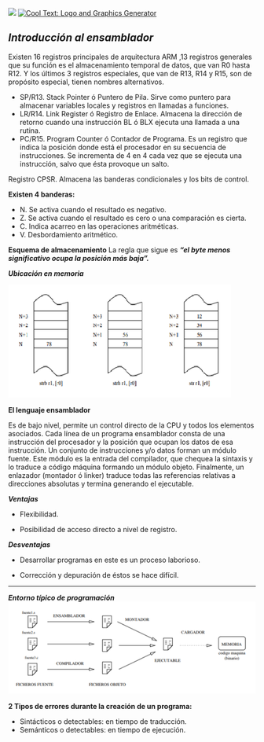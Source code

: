 
![](https://images.cooltext.com/5474769.png)
<a href="http://cooltext.com" target="_top"><img src="https://cooltext.com/images/ct_pixel.gif" width="80" height="15" alt="Cool Text: Logo and Graphics Generator" border="0" /></a>

***Introducción al ensamblador***
-------------------------------

Existen 16 registros principales de arquitectura ARM ,13 registros generales que su función es el almacenamiento temporal de datos, que van R0 hasta R12. Y los últimos 3 registros especiales, que van de R13, R14 y R15, son de propósito especial, tienen nombres alternativos.

- SP/R13. Stack Pointer ó Puntero de Pila. Sirve como puntero para almacenar variables locales y registros en llamadas a funciones.
- LR/R14. Link Register ó Registro de Enlace. Almacena la dirección de retorno cuando una instrucción BL ó BLX ejecuta una llamada a una rutina.
- PC/R15. Program Counter ó Contador de Programa. Es un registro que indica la posición donde está el procesador en su secuencia de instrucciones. Se incrementa de 4 en 4 cada vez que se ejecuta una instrucción, salvo que ésta provoque un salto.

Registro CPSR. Almacena las banderas condicionales y los bits de control.

**Existen 4 banderas:**

- N. Se activa cuando el resultado es negativo.
- Z. Se activa cuando el resultado es cero o una comparación es cierta. 
- C. Indica acarreo en las operaciones aritméticas. 
- V. Desbordamiento aritmético.

**Esquema de almacenamiento**
La regla que sigue es ***“el byte menos significativo ocupa la posición más baja”.***


***Ubicación en memoria***

![](https://github.com/ZazuetaDiana/Resumen.md/blob/main/imagen1png.png)

**El lenguaje ensamblador**

Es de bajo nivel, permite un control directo de la CPU y todos los elementos asociados. Cada línea de un programa ensamblador consta de una instrucción del procesador y la posición que ocupan los datos de esa instrucción.
Un conjunto de instrucciones y/o datos forman un módulo fuente. Este módulo es la entrada del compilador, que chequea la sintaxis y lo traduce a código máquina formando un módulo objeto. Finalmente, un enlazador (montador ó linker) traduce todas las referencias relativas a direcciones absolutas y termina generando el ejecutable.

***Ventajas***

- Flexibilidad.  

- Posibilidad de acceso directo a nivel de registro.

***Desventajas***

- Desarrollar programas en este es un proceso laborioso.

-  Corrección y depuración de éstos se hace difícil.


-----------------------------------

***Entorno típico de programación***
![](https://github.com/ZazuetaDiana/Resumen.md/blob/main/imagen2.png)

**2 Tipos de errores durante la creación de un programa:**

-	Sintácticos o detectables: en tiempo de traducción.
-	Semánticos o detectables: en tiempo de ejecución. 




